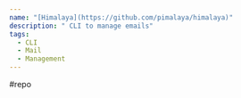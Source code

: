 ```yaml
---
name: "[Himalaya](https://github.com/pimalaya/himalaya)"
description: " CLI to manage emails"
tags:
  - CLI
  - Mail
  - Management
---
```

#repo